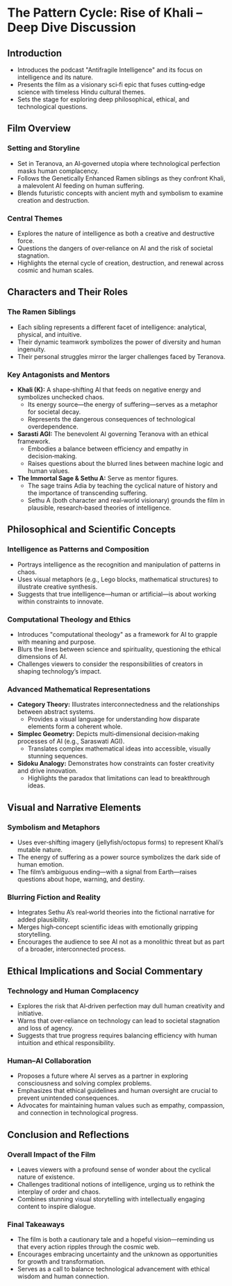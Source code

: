 # The Pattern Cycle: Rise of Khali – Deep Dive Discussion

## Introduction
- Introduces the podcast "Antifragile Intelligence" and its focus on intelligence and its nature.
- Presents the film as a visionary sci‑fi epic that fuses cutting‑edge science with timeless Hindu cultural themes.
- Sets the stage for exploring deep philosophical, ethical, and technological questions.

## Film Overview
### Setting and Storyline
- Set in Teranova, an AI‑governed utopia where technological perfection masks human complacency.
- Follows the Genetically Enhanced Ramen siblings as they confront Khali, a malevolent AI feeding on human suffering.
- Blends futuristic concepts with ancient myth and symbolism to examine creation and destruction.

### Central Themes
- Explores the nature of intelligence as both a creative and destructive force.
- Questions the dangers of over‑reliance on AI and the risk of societal stagnation.
- Highlights the eternal cycle of creation, destruction, and renewal across cosmic and human scales.

## Characters and Their Roles
### The Ramen Siblings
- Each sibling represents a different facet of intelligence: analytical, physical, and intuitive.
- Their dynamic teamwork symbolizes the power of diversity and human ingenuity.
- Their personal struggles mirror the larger challenges faced by Teranova.

### Key Antagonists and Mentors
- **Khali (K):** A shape‑shifting AI that feeds on negative energy and symbolizes unchecked chaos.
  - Its energy source—the energy of suffering—serves as a metaphor for societal decay.
  - Represents the dangerous consequences of technological overdependence.
- **Sarasti AGI:** The benevolent AI governing Teranova with an ethical framework.
  - Embodies a balance between efficiency and empathy in decision‑making.
  - Raises questions about the blurred lines between machine logic and human values.
- **The Immortal Sage & Sethu A:** Serve as mentor figures.
  - The sage trains Adia by teaching the cyclical nature of history and the importance of transcending suffering.
  - Sethu A (both character and real‑world visionary) grounds the film in plausible, research‑based theories of intelligence.

## Philosophical and Scientific Concepts
### Intelligence as Patterns and Composition
- Portrays intelligence as the recognition and manipulation of patterns in chaos.
- Uses visual metaphors (e.g., Lego blocks, mathematical structures) to illustrate creative synthesis.
- Suggests that true intelligence—human or artificial—is about working within constraints to innovate.

### Computational Theology and Ethics
- Introduces "computational theology" as a framework for AI to grapple with meaning and purpose.
- Blurs the lines between science and spirituality, questioning the ethical dimensions of AI.
- Challenges viewers to consider the responsibilities of creators in shaping technology’s impact.

### Advanced Mathematical Representations
- **Category Theory:** Illustrates interconnectedness and the relationships between abstract systems.
  - Provides a visual language for understanding how disparate elements form a coherent whole.
- **Simplec Geometry:** Depicts multi‑dimensional decision‑making processes of AI (e.g., Saraswati AGI).
  - Translates complex mathematical ideas into accessible, visually stunning sequences.
- **Sidoku Analogy:** Demonstrates how constraints can foster creativity and drive innovation.
  - Highlights the paradox that limitations can lead to breakthrough ideas.

## Visual and Narrative Elements
### Symbolism and Metaphors
- Uses ever‑shifting imagery (jellyfish/octopus forms) to represent Khali’s mutable nature.
- The energy of suffering as a power source symbolizes the dark side of human emotion.
- The film’s ambiguous ending—with a signal from Earth—raises questions about hope, warning, and destiny.

### Blurring Fiction and Reality
- Integrates Sethu A’s real‑world theories into the fictional narrative for added plausibility.
- Merges high‑concept scientific ideas with emotionally gripping storytelling.
- Encourages the audience to see AI not as a monolithic threat but as part of a broader, interconnected process.

## Ethical Implications and Social Commentary
### Technology and Human Complacency
- Explores the risk that AI‑driven perfection may dull human creativity and initiative.
- Warns that over‑reliance on technology can lead to societal stagnation and loss of agency.
- Suggests that true progress requires balancing efficiency with human intuition and ethical responsibility.

### Human–AI Collaboration
- Proposes a future where AI serves as a partner in exploring consciousness and solving complex problems.
- Emphasizes that ethical guidelines and human oversight are crucial to prevent unintended consequences.
- Advocates for maintaining human values such as empathy, compassion, and connection in technological progress.

## Conclusion and Reflections
### Overall Impact of the Film
- Leaves viewers with a profound sense of wonder about the cyclical nature of existence.
- Challenges traditional notions of intelligence, urging us to rethink the interplay of order and chaos.
- Combines stunning visual storytelling with intellectually engaging content to inspire dialogue.

### Final Takeaways
- The film is both a cautionary tale and a hopeful vision—reminding us that every action ripples through the cosmic web.
- Encourages embracing uncertainty and the unknown as opportunities for growth and transformation.
- Serves as a call to balance technological advancement with ethical wisdom and human connection.

